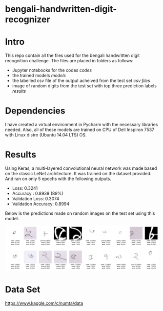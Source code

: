 # bengali-handwritten-digit-recognizer

# Intro

This repo contain all the files used for the bengali handwritten digit recognition challenge. The files are placed in folders as follows: 

- Jupyter notebooks for the codes *codes*
- the trained models  *models*
- the labelled csv file of the output acheived from the test set *csv files*
- image of random digits from the test set with top three prediction labels *results*

# Dependencies 

I have created a virtual environment in Pycharm with the necessary libraries needed. Also, all of these models are trained on CPU of Dell Inspiron 7537 with Linux distro (Ubuntu 14.04 LTS) OS. 

# Results 

Using Keras, a multi-layered convolutional neural network was made based on the classic LeNet architecture. It was trained on the dataset provided. And ran on only 5 epochs with the following outputs. 

- Loss: 0.3241 
- Accuracy : 0.8938 (89%)
- Validation Loss: 0.3074 
- Validation Accuracy: 0.8994

Below is the predictions made on random images on the test set using this model.


<p align="center">
  <img src="https://github.com/hasibzunair/bengali-handwritten-digit-recognizer/blob/master/results/first_keras.png">
</p>


# Data Set  
https://www.kaggle.com/c/numta/data

